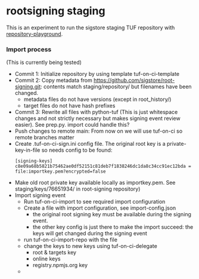 # rootsigning staging

This is an experiment to run the sigstore staging TUF repository with [repository-playground](https://github.com/jku/repository-playground/blob/main/playground/).


### Import process

(This is currently being tested)

* Commit 1: Initialize repository by using template tuf-on-ci-template
* Commit 2: Copy metadata from https://github.com/sigstore/root-signing.git: contents match staging/repository/ but filenames have been changed.
  * metadata files do not have versions (except in root_history/)
  * target files do not have hash prefixes
* Commit 3: Rewrite all files with python-tuf (This is just whitespace changes and not strictly necessary
  but makes signing event review easier). See prep.py. import could handle this?
* Push changes to remote main: From now on we will use tuf-on-ci so remote branches matter
* Create .tuf-on-ci-sign.ini config file. The original root key is a private-key-in-file so
  needs config to be found:
  ```
  [signing-keys]
  c8e09a68b5821b75462ae0df52151c81deb7f1838246dc1da8c34cc91ec12bda = file:importkey.pem?encrypted=false
  ```
* Make old root private key available locally as importkey.pem. See staging/keys/76651934/ in root-signing repository)
* Import signing event
  * Run tuf-on-ci-import to see required import configuration 
  * Create a file with import configuration, see import-config.json
    * the original root signing key must be available during the signing event.
    * the other key config is just there to make the import succeed: the keys will get changed during the signing event
  * run tuf-on-ci-import-repo with the file
  * change the keys to new keys using tuf-on-ci-delegate
    * root & targets key
    * online keys
    * registry.npmjs.org key
  * 
